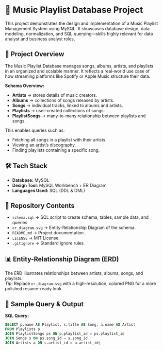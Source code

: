 # 🎵 Music Playlist Database Project

This project demonstrates the design and implementation of a Music Playlist Management System using MySQL. It showcases database design, data modeling, normalization, and SQL querying—skills highly relevant for data analyst and business analyst roles.

## 📌 Project Overview
The Music Playlist Database manages songs, albums, artists, and playlists in an organized and scalable manner. It reflects a real-world use case of how streaming platforms like Spotify or Apple Music structure their data.

**Schema Overview:**
- **Artists** → stores details of music creators.
- **Albums** → collections of songs released by artists.
- **Songs** → individual tracks, linked to albums and artists.
- **Playlists** → user-created collections of songs.
- **PlaylistSongs** → many-to-many relationship between playlists and songs.

This enables queries such as:
- Fetching all songs in a playlist with their artists.
- Viewing an artist’s discography.
- Finding playlists containing a specific song.

## 🛠️ Tech Stack
- **Database:** MySQL  
- **Design Tool:** MySQL Workbench + ER Diagram  
- **Languages Used:** SQL (DDL & DML)  

## 📂 Repository Contents
- `schema.sql` → SQL script to create schema, tables, sample data, and queries.  
- `er_diagram.svg` → Entity-Relationship Diagram of the schema.  
- `README.md` → Project documentation.  
- `LICENSE` → MIT License.  
- `.gitignore` → Standard ignore rules.  

## 📊 Entity-Relationship Diagram (ERD)
The ERD illustrates relationships between artists, albums, songs, and playlists.  
*Tip:* Replace `er_diagram.svg` with a high-resolution, colored PNG for a more polished resume-ready look.

## 📝 Sample Query & Output
**SQL Query:**
```sql
SELECT p.name AS Playlist, s.title AS Song, a.name AS Artist
FROM Playlists p
JOIN PlaylistSongs ps ON p.playlist_id = ps.playlist_id
JOIN Songs s ON ps.song_id = s.song_id
JOIN Artists a ON s.artist_id = a.artist_id;
